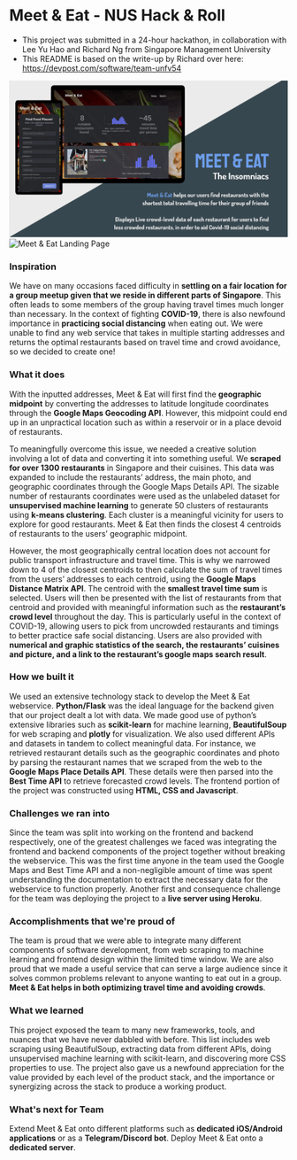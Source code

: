 # Meet & Eat - NUS Hack & Roll
- This project was submitted in a 24-hour hackathon, in collaboration with Lee Yu Hao and Richard Ng from Singapore Management University
- This README is based on the write-up by Richard over here: https://devpost.com/software/team-unfv54

![Meet & Eat Thumbnail](./meet_&_eat_thumbnail.png)
![Meet & Eat Landing Page](https://challengepost-s3-challengepost.netdna-ssl.com/photos/production/software_photos/001/326/528/datas/original.jpg)

<!---
![Meet & Eat Landing Page](https://challengepost-s3-challengepost.netdna-ssl.com/photos/production/software_photos/001/326/672/datas/original.jpg)
-->


### Inspiration

We have on many occasions faced difficulty in **settling on a fair location for a group meetup given that we reside in different parts of Singapore**. This often leads to some members of the group having travel times much longer than necessary. In the context of fighting **COVID-19**, there is also newfound importance in **practicing social distancing** when eating out. We were unable to find any web service that takes in multiple starting addresses and returns the optimal restaurants based on travel time and crowd avoidance, so we decided to create one!

### What it does
With the inputted addresses, Meet & Eat will first find the **geographic midpoint** by converting the addresses to latitude longitude coordinates through the **Google Maps Geocoding API**. However, this midpoint could end up in an unpractical location such as within a reservoir or in a place devoid of restaurants.

To meaningfully overcome this issue, we needed a creative solution involving a lot of data and converting it into something useful. We **scraped for over 1300 restaurants** in Singapore and their cuisines. This data was expanded to include the restaurants’ address, the main photo, and geographic coordinates through the Google Maps Details API. The sizable number of restaurants coordinates were used as the unlabeled dataset for **unsupervised machine learning** to generate 50 clusters of restaurants using **k-means clustering**. Each cluster is a meaningful vicinity for users to explore for good restaurants. Meet & Eat then finds the closest 4 centroids of restaurants to the users’ geographic midpoint.

However, the most geographically central location does not account for public transport infrastructure and travel time. This is why we narrowed down to 4 of the closest centroids to then calculate the sum of travel times from the users’ addresses to each centroid, using the **Google Maps Distance Matrix API**. The centroid with the **smallest travel time sum** is selected. Users will then be presented with the list of restaurants from that centroid and provided with meaningful information such as the **restaurant’s crowd level** throughout the day. This is particularly useful in the context of COVID-19, allowing users to pick from uncrowded restaurants and timings to better practice safe social distancing. Users are also provided with **numerical and graphic statistics of the search, the restaurants’ cuisines and picture, and a link to the restaurant’s google maps search result**.

### How we built it
We used an extensive technology stack to develop the Meet & Eat webservice. **Python/Flask** was the ideal language for the backend given that our project dealt a lot with data. We made good use of python’s extensive libraries such as **scikit-learn** for machine learning, **BeautifulSoup** for web scraping and **plotly** for visualization. We also used different APIs and datasets in tandem to collect meaningful data. For instance, we retrieved restaurant details such as the geographic coordinates and photo by parsing the restaurant names that we scraped from the web to the **Google Maps Place Details API**. These details were then parsed into the **Best Time API** to retrieve forecasted crowd levels. The frontend portion of the project was constructed using **HTML, CSS and Javascript**.


### Challenges we ran into
Since the team was split into working on the frontend and backend respectively, one of the greatest challenges we faced was integrating the frontend and backend components of the project together without breaking the webservice. This was the first time anyone in the team used the Google Maps and Best Time API and a non-negligible amount of time was spent understanding the documentation to extract the necessary data for the webservice to function properly. Another first and consequence challenge for the team was deploying the project to a **live server using Heroku**.


### Accomplishments that we're proud of
The team is proud that we were able to integrate many different components of software development, from web scraping to machine learning and frontend design within the limited time window. We are also proud that we made a useful service that can serve a large audience since it solves common problems relevant to anyone wanting to eat out in a group. **Meet & Eat helps in both optimizing travel time and avoiding crowds**.

### What we learned
This project exposed the team to many new frameworks, tools, and nuances that we have never dabbled with before. This list includes web scraping using BeautifulSoup, extracting data from different APIs, doing unsupervised machine learning with scikit-learn, and discovering more CSS properties to use. The project also gave us a newfound appreciation for the value provided by each level of the product stack, and the importance or synergizing across the stack to produce a working product.

### What's next for Team
Extend Meet & Eat onto different platforms such as **dedicated iOS/Android applications** or as a **Telegram/Discord bot**. Deploy Meet & Eat onto a **dedicated server**.
